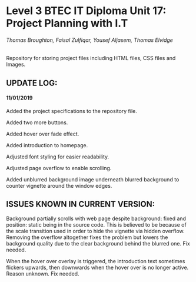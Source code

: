 # Level 3 BTEC IT Diploma Unit 17: Project Planning with I.T
###### Thomas Broughton, Faisal Zulfiqar, Yousef Aljasem, Thomas Elvidge

Repository for storing project files including HTML files, CSS files and Images.


## UPDATE LOG:

#### 11/01/2019
Added the project specifications to the repository file.

Added two more buttons.

Added hover over fade effect.

Added introduction to homepage.

Adjusted font styling for easier readability.

Adjusted page overflow to enable scrolling.

Added unblurred background image underneath blurred background to counter vignette around the window edges.


## ISSUES KNOWN IN CURRENT VERSION:

Background partially scrolls with web page despite background: fixed and position: static being in 
the source code. This is believed to be because of the scale transition used in order to hide the vignette via hidden overflow. Removing the overflow altogether fixes the problem but lowers the background quality due to the clear background behind the blurred one. Fix needed.

When the hover over overlay is triggered, the introduction text sometimes flickers upwards, then downwards when the hover over is no longer active. Reason unknown. Fix needed.
